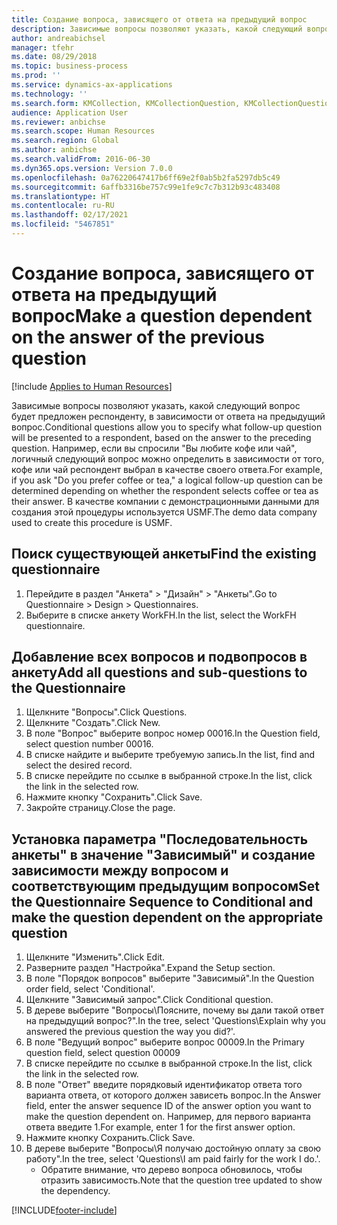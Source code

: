 ```yaml
---
title: Создание вопроса, зависящего от ответа на предыдущий вопрос
description: Зависимые вопросы позволяют указать, какой следующий вопрос будет предложен респонденту, в зависимости от ответа на предыдущий вопрос.
author: andreabichsel
manager: tfehr
ms.date: 08/29/2018
ms.topic: business-process
ms.prod: ''
ms.service: dynamics-ax-applications
ms.technology: ''
ms.search.form: KMCollection, KMCollectionQuestion, KMCollectionQuestionTree, HcmLearningWorkspace
audience: Application User
ms.reviewer: anbichse
ms.search.scope: Human Resources
ms.search.region: Global
ms.author: anbichse
ms.search.validFrom: 2016-06-30
ms.dyn365.ops.version: Version 7.0.0
ms.openlocfilehash: 0a76220647417b6ff69e2f0ab5b2fa5297db5c49
ms.sourcegitcommit: 6affb3316be757c99e1fe9c7c7b312b93c483408
ms.translationtype: HT
ms.contentlocale: ru-RU
ms.lasthandoff: 02/17/2021
ms.locfileid: "5467851"
---
```

# <a name="make-a-question-dependent-on-the-answer-of-the-previous-question"></a><span data-ttu-id="9b7ba-103">Создание вопроса, зависящего от ответа на предыдущий вопрос</span><span class="sxs-lookup"><span data-stu-id="9b7ba-103">Make a question dependent on the answer of the previous question</span></span>

[!include [Applies to Human Resources](../includes/applies-to-hr.md)]



<span data-ttu-id="9b7ba-104">Зависимые вопросы позволяют указать, какой следующий вопрос будет предложен респонденту, в зависимости от ответа на предыдущий вопрос.</span><span class="sxs-lookup"><span data-stu-id="9b7ba-104">Conditional questions allow you to specify what follow-up question will be presented to a respondent, based on the answer to the preceding question.</span></span> <span data-ttu-id="9b7ba-105">Например, если вы спросили "Вы любите кофе или чай", логичный следующий вопрос можно определить в зависимости от того, кофе или чай респондент выбрал в качестве своего ответа.</span><span class="sxs-lookup"><span data-stu-id="9b7ba-105">For example, if you ask "Do you prefer coffee or tea," a logical follow-up question can be determined depending on whether the respondent selects coffee or tea as their answer.</span></span> <span data-ttu-id="9b7ba-106">В качестве компании с демонстрационными данными для создания этой процедуры используется USMF.</span><span class="sxs-lookup"><span data-stu-id="9b7ba-106">The demo data company used to create this procedure is USMF.</span></span>


## <a name="find-the-existing-questionnaire"></a><span data-ttu-id="9b7ba-107">Поиск существующей анкеты</span><span class="sxs-lookup"><span data-stu-id="9b7ba-107">Find the existing questionnaire</span></span>
1. <span data-ttu-id="9b7ba-108">Перейдите в раздел "Анкета" > "Дизайн" > "Анкеты".</span><span class="sxs-lookup"><span data-stu-id="9b7ba-108">Go to Questionnaire > Design > Questionnaires.</span></span>
2. <span data-ttu-id="9b7ba-109">Выберите в списке анкету WorkFH.</span><span class="sxs-lookup"><span data-stu-id="9b7ba-109">In the list, select the WorkFH questionnaire.</span></span>

## <a name="add-all-questions-and-sub-questions-to-the-questionnaire"></a><span data-ttu-id="9b7ba-110">Добавление всех вопросов и подвопросов в анкету</span><span class="sxs-lookup"><span data-stu-id="9b7ba-110">Add all questions and sub-questions to the Questionnaire</span></span>
1. <span data-ttu-id="9b7ba-111">Щелкните "Вопросы".</span><span class="sxs-lookup"><span data-stu-id="9b7ba-111">Click Questions.</span></span>
2. <span data-ttu-id="9b7ba-112">Щелкните "Создать".</span><span class="sxs-lookup"><span data-stu-id="9b7ba-112">Click New.</span></span>
3. <span data-ttu-id="9b7ba-113">В поле "Вопрос" выберите вопрос номер 00016.</span><span class="sxs-lookup"><span data-stu-id="9b7ba-113">In the Question field, select question number 00016.</span></span>
4. <span data-ttu-id="9b7ba-114">В списке найдите и выберите требуемую запись.</span><span class="sxs-lookup"><span data-stu-id="9b7ba-114">In the list, find and select the desired record.</span></span>
5. <span data-ttu-id="9b7ba-115">В списке перейдите по ссылке в выбранной строке.</span><span class="sxs-lookup"><span data-stu-id="9b7ba-115">In the list, click the link in the selected row.</span></span>
6. <span data-ttu-id="9b7ba-116">Нажмите кнопку "Сохранить".</span><span class="sxs-lookup"><span data-stu-id="9b7ba-116">Click Save.</span></span>
7. <span data-ttu-id="9b7ba-117">Закройте страницу.</span><span class="sxs-lookup"><span data-stu-id="9b7ba-117">Close the page.</span></span>

## <a name="set-the-questionnaire-sequence-to-conditional-and-make-the-question-dependent-on-the-appropriate-question"></a><span data-ttu-id="9b7ba-118">Установка параметра "Последовательность анкеты" в значение "Зависимый" и создание зависимости между вопросом и соответствующим предыдущим вопросом</span><span class="sxs-lookup"><span data-stu-id="9b7ba-118">Set the Questionnaire Sequence to Conditional and make the question dependent on the appropriate question</span></span>
1. <span data-ttu-id="9b7ba-119">Щелкните "Изменить".</span><span class="sxs-lookup"><span data-stu-id="9b7ba-119">Click Edit.</span></span>
2. <span data-ttu-id="9b7ba-120">Разверните раздел "Настройка".</span><span class="sxs-lookup"><span data-stu-id="9b7ba-120">Expand the Setup section.</span></span>
3. <span data-ttu-id="9b7ba-121">В поле "Порядок вопросов" выберите "Зависимый".</span><span class="sxs-lookup"><span data-stu-id="9b7ba-121">In the Question order field, select 'Conditional'.</span></span>
4. <span data-ttu-id="9b7ba-122">Щелкните "Зависимый запрос".</span><span class="sxs-lookup"><span data-stu-id="9b7ba-122">Click Conditional question.</span></span>
5. <span data-ttu-id="9b7ba-123">В дереве выберите "Вопросы\Поясните, почему вы дали такой ответ на предыдущий вопрос?".</span><span class="sxs-lookup"><span data-stu-id="9b7ba-123">In the tree, select 'Questions\Explain why you answered the previous question the way you did?'.</span></span>
6. <span data-ttu-id="9b7ba-124">В поле "Ведущий вопрос" выберите вопрос 00009.</span><span class="sxs-lookup"><span data-stu-id="9b7ba-124">In the Primary question field, select question 00009</span></span>
7. <span data-ttu-id="9b7ba-125">В списке перейдите по ссылке в выбранной строке.</span><span class="sxs-lookup"><span data-stu-id="9b7ba-125">In the list, click the link in the selected row.</span></span>
8. <span data-ttu-id="9b7ba-126">В поле "Ответ" введите порядковый идентификатор ответа того варианта ответа, от которого должен зависеть вопрос.</span><span class="sxs-lookup"><span data-stu-id="9b7ba-126">In the Answer field, enter the answer sequence ID of the answer option you want to make the question dependent on.</span></span> <span data-ttu-id="9b7ba-127">Например, для первого варианта ответа введите 1.</span><span class="sxs-lookup"><span data-stu-id="9b7ba-127">For example, enter 1 for the first answer option.</span></span>
9. <span data-ttu-id="9b7ba-128">Нажмите кнопку Сохранить.</span><span class="sxs-lookup"><span data-stu-id="9b7ba-128">Click Save.</span></span>
10. <span data-ttu-id="9b7ba-129">В дереве выберите "Вопросы\Я получаю достойную оплату за свою работу".</span><span class="sxs-lookup"><span data-stu-id="9b7ba-129">In the tree, select 'Questions\I am paid fairly for the work I do.'.</span></span>
    * <span data-ttu-id="9b7ba-130">Обратите внимание, что дерево вопроса обновилось, чтобы отразить зависимость.</span><span class="sxs-lookup"><span data-stu-id="9b7ba-130">Note that the question tree updated to show the dependency.</span></span>  



[!INCLUDE[footer-include](../includes/footer-banner.md)]